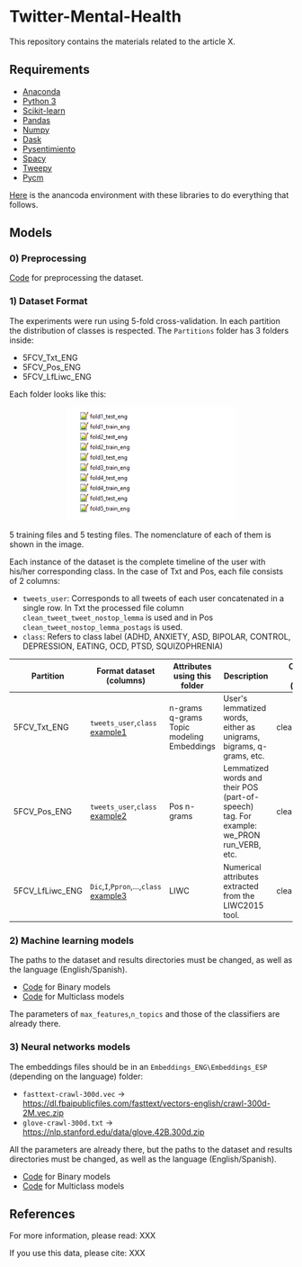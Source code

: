 # Twitter-Mental-Health
This repository contains the materials related to the article X.



## Requirements

* [Anaconda](https://www.anaconda.com/products/distribution)
* [Python 3](https://www.python.org/downloads/)
* [Scikit-learn](https://scikit-learn.org/)
* [Pandas](https://pandas.pydata.org/)
* [Numpy](https://numpy.org/)
* [Dask](https://www.dask.org/)
* [Pysentimiento](https://github.com/pysentimiento/pysentimiento)
* [Spacy](https://spacy.io/)
* [Tweepy](https://www.tweepy.org/)
* [Pycm](https://www.pycm.io/)

[Here](https://github.com/miryamelizabeth/Twitter-Mental-Health/blob/main/env_anaconda.txt) is the anancoda environment with these libraries to do everything that follows.



## Models

### 0) Preprocessing
[Code](https://github.com/miryamelizabeth/Twitter-Mental-Health/blob/main/preprocessing_text.py) for preprocessing the dataset.

### 1) Dataset Format
The experiments were run using 5-fold cross-validation. In each partition the distribution of classes is respected. The ``Partitions`` folder has 3 folders inside:

* 5FCV_Txt_ENG
* 5FCV_Pos_ENG
* 5FCV_LfLiwc_ENG

Each folder looks like this:
<p align="center">
    <img src="https://github.com/miryamelizabeth/Twitter-Mental-Health/blob/main/images/Imagen1.png" width="300">
</p>

5 training files and 5 testing files. The nomenclature of each of them is shown in the image.

Each instance of the dataset is the complete timeline of the user with his/her corresponding class. In the case of Txt and Pos, each file consists of 2 columns:
* ``tweets_user``: Corresponds to all tweets of each user concatenated in a single row. In Txt the processed file column ``clean_tweet_tweet_nostop_lemma`` is used and in Pos ``clean_tweet_nostop_lemma_postags`` is used.
* ``class``: Refers to class label (ADHD, ANXIETY, ASD, BIPOLAR, CONTROL, DEPRESSION, EATING, OCD, PTSD, SQUIZOPHRENIA)

| **Partition** | **Format dataset (columns)** | **Attributes using this folder** | **Description** | **Column used to generate the dataset<br>(from the preprocessed file)** |
|---|---|---|---|---|
| 5FCV_Txt_ENG | `tweets_user`,`class`<br>[example1](https://github.com/miryamelizabeth/Twitter-Mental-Health/blob/main/examples/example1.csv) | n-grams<br>q-grams<br>Topic modeling<br>Embeddings | User's lemmatized words, either as unigrams, bigrams, q-grams, etc. | clean_tweet_nostop_lemma |
| 5FCV_Pos_ENG | `tweets_user`,`class`<br>[example2](https://github.com/miryamelizabeth/Twitter-Mental-Health/blob/main/examples/example2.csv) | Pos n-grams | Lemmatized words and their POS (part-of-speech) tag. For example: we_PRON run_VERB, etc. | clean_tweet_nostop_lemma_postags |
| 5FCV_LfLiwc_ENG | `Dic`,`I`,`Ppron`,...,`class`<br>[example3](https://github.com/miryamelizabeth/Twitter-Mental-Health/blob/main/examples/example3.csv) | LIWC | Numerical attributes extracted from the LIWC2015 tool. | clean_tweet_lemma |

### 2) Machine learning models
The paths to the dataset and results directories must be changed, as well as the language (English/Spanish).
* [Code]() for Binary models
* [Code]() for Multiclass models

The parameters of `max_features`,`n_topics` and those of the classifiers are already there.

### 3) Neural networks models
The embeddings files should be in an `Embeddings_ENG\Embeddings_ESP` (depending on the language) folder:

* `fasttext-crawl-300d.vec` → https://dl.fbaipublicfiles.com/fasttext/vectors-english/crawl-300d-2M.vec.zip
* `glove-crawl-300d.txt` → https://nlp.stanford.edu/data/glove.42B.300d.zip

All the parameters are already there, but the paths to the dataset and results directories must be changed, as well as the language (English/Spanish).
* [Code]() for Binary models
* [Code]() for Multiclass models



## References

For more information, please read: XXX

If you use this data, please cite: XXX



